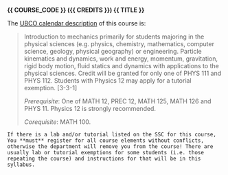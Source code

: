 **{{ COURSE_CODE }} ({{ CREDITS }}) {{ TITLE }}**

The [UBCO calendar description](https://www.calendar.ubc.ca/okanagan/courses.cfm?code=PHYS) of this course is: 

> Introduction to mechanics primarily for students majoring in the physical sciences (e.g. physics, chemistry, mathematics, computer science, geology, physical geography) or engineering.
> Particle kinematics and dynamics, work and energy, momentum, gravitation, rigid body motion, fluid statics and dynamics with applications to the physical sciences.
> Credit will be granted for only one of PHYS 111 and PHYS 112. Students with Physics 12 may apply for a tutorial exemption. [3-3-1]
> 
> *Prerequisite*: One of MATH 12, PREC 12, MATH 125, MATH 126 and PHYS 11. Physics 12 is strongly recommended.
> 
> *Corequisite*: MATH 100.

```{warning}
If there is a lab and/or tutorial listed on the SSC for this course, You **must** register for all course elements without conflicts, otherwise the department will remove you from the course! There are usually lab or tutorial exemptions for some students (i.e. those repeating the course) and instructions for that will be in this syllabus.
```